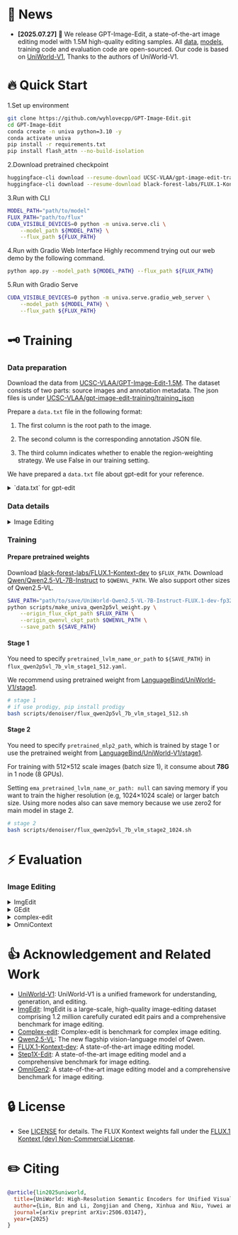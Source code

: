 # 📣 News

* **[2025.07.27]** 🤗 We release GPT-Image-Edit, a state-of-the-art image editing model with 1.5M high-quality editing samples. All [data](https://huggingface.co/datasets/UCSC-VLAA/GPT-Image-Edit-1.5M), [models](https://huggingface.co/UCSC-VLAA/gpt-image-edit-training), training code and evaluation code are open-sourced. Our code is based on [UniWorld-V1](https://github.com/PKU-YuanGroup/UniWorld-V1), Thanks to the authors of UniWorld-V1.



<!-- # 😮 Highlights

### 1. All Resources Fully Open-Sourced
- We fully open-source the models, data, training and evaluation code to facilitate rapid community exploration of unified architectures. 

### 2. Image Priors via VLM Encoding Without Learnable Tokens
- We find that multimodal features encoded by VLMs can interpret instructions while retaining image priors. Due to causal attention, the format `<image> <instruction>` is particularly important. -->



# 🔥 Quick Start
1.Set up environment

```bash
git clone https://github.com/wyhlovecpp/GPT-Image-Edit.git
cd GPT-Image-Edit
conda create -n univa python=3.10 -y
conda activate univa
pip install -r requirements.txt
pip install flash_attn --no-build-isolation
```

2.Download pretrained checkpoint
```bash
huggingface-cli download --resume-download UCSC-VLAA/gpt-image-edit-training --local-dir ${MODEL_PATH}
huggingface-cli download --resume-download black-forest-labs/FLUX.1-Kontext-dev --local-dir ${FLUX_PATH}
```

3.Run with CLI
```bash
MODEL_PATH="path/to/model"
FLUX_PATH="path/to/flux"
CUDA_VISIBLE_DEVICES=0 python -m univa.serve.cli \
    --model_path ${MODEL_PATH} \
    --flux_path ${FLUX_PATH}
```

4.Run with Gradio Web Interface
Highly recommend trying out our web demo by the following command.
```bash
python app.py --model_path ${MODEL_PATH} --flux_path ${FLUX_PATH}
```

5.Run with Gradio Serve
```bash
CUDA_VISIBLE_DEVICES=0 python -m univa.serve.gradio_web_server \
    --model_path ${MODEL_PATH} \
    --flux_path ${FLUX_PATH}
```


# 🗝️ Training

### Data preparation

Download the data from [UCSC-VLAA/GPT-Image-Edit-1.5M](https://huggingface.co/datasets/UCSC-VLAA/GPT-Image-Edit-1.5M). The dataset consists of two parts: source images and annotation metadata. The json files is under [UCSC-VLAA/gpt-image-edit-training/training_json](https://huggingface.co/UCSC-VLAA/gpt-image-edit-training/tree/main/training_json)

Prepare a `data.txt` file in the following format:

1. The first column is the root path to the image.

2. The second column is the corresponding annotation JSON file.

3. The third column indicates whether to enable the region-weighting strategy. We use False in our training setting.

We have prepared a `data.txt` file about gpt-edit for your reference.
<details><summary>`data.txt` for gpt-edit</summary><p>
    
```
data/gpt-edit/hqedit/edit,training_json/hqedit_gpt_edit.json,false
data/gpt-edit/hqedit/generate,training_json/hqedit_gpt_generate.json,false
data/gpt-edit/omniedit,training_json/omniedit_gpt.json,false
data/gpt-edit/omniedit,training_json/omniedit_gpt_rewrite.json,false
data/gpt-edit/omniedit/complex-edit,training_json/complexedit_gpt.json,false
data/gpt-edit/ultraedit,training_json/ultraedit_gpt.json,false
```

</p></details>



### Data details

<details><summary>Image Editing</summary><p>
    
- [UCSC-VLAA/GPT-Image-Edit-1.5M](https://huggingface.co/datasets/UCSC-VLAA/GPT-Image-Edit-1.5M) [5T storage usage.]

</p></details>


### Training

#### Prepare pretrained weights
Download [black-forest-labs/FLUX.1-Kontext-dev](https://huggingface.co/black-forest-labs/FLUX.1-Kontext-dev) to `$FLUX_PATH`.
Download [Qwen/Qwen2.5-VL-7B-Instruct](https://huggingface.co/Qwen/Qwen2.5-VL-7B-Instruct) to `$QWENVL_PATH`. We also support other sizes of Qwen2.5-VL.

```bash
SAVE_PATH="path/to/save/UniWorld-Qwen2.5-VL-7B-Instruct-FLUX.1-dev-fp32"
python scripts/make_univa_qwen2p5vl_weight.py \
    --origin_flux_ckpt_path $FLUX_PATH \
    --origin_qwenvl_ckpt_path $QWENVL_PATH \
    --save_path ${SAVE_PATH}
```

#### Stage 1

You need to specify `pretrained_lvlm_name_or_path` to `${SAVE_PATH}` in `flux_qwen2p5vl_7b_vlm_stage1_512.yaml`.

We recommend using pretrained weight from [LanguageBind/UniWorld-V1/stage1](https://huggingface.co/LanguageBind/UniWorld-V1/tree/main/stage1).

```bash
# stage 1
# if use prodigy, pip install prodigy
bash scripts/denoiser/flux_qwen2p5vl_7b_vlm_stage1_512.sh
```

#### Stage 2

You need to specify `pretrained_mlp2_path`, which is trained by stage 1 or use the pretrained weight from [LanguageBind/UniWorld-V1/stage1](https://huggingface.co/LanguageBind/UniWorld-V1/tree/main/stage1).
 
For training with 512×512 scale images (batch size 1), it consume about **78G** in 1 node (8 GPUs). 

Setting `ema_pretrained_lvlm_name_or_path: null` can saving memory if you want to train the higher resolution (e.g, 1024×1024 scale) or larger batch size. Using more nodes also can save memory because we use zero2 for main model in stage 2.

```bash
# stage 2
bash scripts/denoiser/flux_qwen2p5vl_7b_vlm_stage2_1024.sh
```

# ⚡️ Evaluation

### Image Editing

<details><summary>ImgEdit</summary><p>

```bash
cd univa/eval/imgedit
# follow the instruction in univa/eval/imgedit/README.md
```

</p></details>

<details><summary>GEdit</summary><p>


```bash
cd univa/eval/gdit
# follow the instruction in univa/eval/gdit/README.md
```

</p></details>

<details><summary>complex-edit</summary><p>


```bash
cd univa/eval/complex-edit
# follow the instruction in univa/eval/complex-edit/README.md
```

</p></details>


<details><summary>OmniContext</summary><p>


```bash
cd univa/eval/omnicontext
# follow the instruction in univa/eval/omnicontext/README.md
```

</p></details>



<!-- # 📊 Benchmarks -->




# 👍 Acknowledgement and Related Work
* [UniWorld-V1](https://github.com/PKU-YuanGroup/UniWorld-V1): UniWorld-V1 is a unified framework for understanding, generation, and editing.
* [ImgEdit](https://github.com/PKU-YuanGroup/ImgEdit): ImgEdit is a large-scale, high-quality image-editing dataset comprising 1.2 million carefully curated edit pairs and a comprehensive benchmark for image editing.
* [Complex-edit](https://github.com/UCSC-VLAA/Complex-Edit): Complex-edit is benchmark for complex image editing.
* [Qwen2.5-VL](https://huggingface.co/Qwen/Qwen2.5-VL-7B-Instruct): The new flagship vision-language model of Qwen.
* [FLUX.1-Kontext-dev](https://huggingface.co/black-forest-labs/FLUX.1-Kontext-dev): A state-of-the-art image editing model.
* [Step1X-Edit](https://github.com/stepfun-ai/Step1X-Edit): A state-of-the-art image editing model and a comprehensive benchmark for image editing.
* [OmniGen2](https://github.com/VectorSpaceLab/OmniGen2): A state-of-the-art image editing model and a comprehensive benchmark for image editing.



# 🔒 License
* See [LICENSE](LICENSE) for details. The FLUX Kontext weights fall under the [FLUX.1 Kontext [dev] Non-Commercial License](https://huggingface.co/black-forest-labs/FLUX.1-Kontext-dev/blob/main/LICENSE.md).

# ✏️ Citing

```bibtex
@article{lin2025uniworld,
  title={UniWorld: High-Resolution Semantic Encoders for Unified Visual Understanding and Generation},
  author={Lin, Bin and Li, Zongjian and Cheng, Xinhua and Niu, Yuwei and Ye, Yang and He, Xianyi and Yuan, Shenghai and Yu, Wangbo and Wang, Shaodong and Ge, Yunyang and others},
  journal={arXiv preprint arXiv:2506.03147},
  year={2025}
}
```


